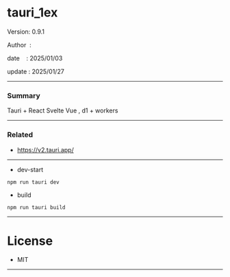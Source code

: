 ﻿# tauri_1ex

 Version: 0.9.1

 Author  : 

 date    : 2025/01/03

 update  : 2025/01/27

***
### Summary

Tauri + React Svelte Vue , d1 + workers

***
### Related
* https://v2.tauri.app/

***
* dev-start
````
npm run tauri dev
````

* build
```
npm run tauri build
```

***
# License

* MIT

***


